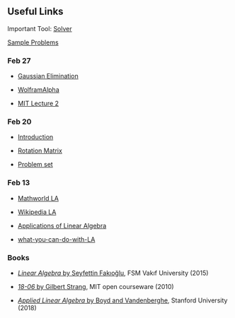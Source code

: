 ## Useful Links

Important Tool: [Solver](https://maeyler.github.io/JS/linear/Matrix.html)

[Sample Problems](https://github.com/maeyler/PlainJava/blob/master/linear/sample%20problems.xls?raw=true)


### Feb 27
* [Gaussian Elimination](https://www.wikiwand.com/en/Gaussian_elimination#Definitions_and_example_of_algorithm)

* [WolframAlpha](https://www.wolframalpha.com/input/?i=2x%2By-z%3D8,+-3x-y%2B2z%3D-11,+-2x%2By%2B2z%3D-3)

* [MIT Lecture 2](https://ocw.mit.edu/courses/mathematics/18-06-linear-algebra-spring-2010/video-lectures/lecture-2-elimination-with-matrices/)


### Feb 20
* [Introduction](http://math.mit.edu/~gs/linearalgebra/linearalgebra5_1-3.pdf)

* [Rotation Matrix](http://mathworld.wolfram.com/RotationMatrix.html)

* [Problem set](https://nbviewer.jupyter.org/github/mitmath/1806/blob/master/psets/pset1.ipynb)


### Feb 13
* [Mathworld LA](http://mathworld.wolfram.com/classroom/classes/LinearAlgebra.html)

* [Wikipedia LA](https://www.wikiwand.com/en/Linear_algebra)

* [Applications of Linear Algebra](http://aix1.uottawa.ca/~jkhoury/app.htm)

* [what-you-can-do-with-LA](https://medium.com/@jeremyjkun/here-s-just-a-fraction-of-what-you-can-do-with-linear-algebra-633383d4153f)


### Books
* [_Linear Algebra_ by Seyfettin Fakıoğlu](https://www.pandora.com.tr/kitap/linear-algebra-lineer-cebir/458419), FSM Vakıf University (2015)

* [_18-06_ by Gilbert Strang](https://ocw.mit.edu/courses/mathematics/18-06-linear-algebra-spring-2010/video-lectures/), MIT open courseware (2010)

* [_Applied Linear Algebra_  by Boyd and Vandenberghe](http://vmls-book.stanford.edu/), Stanford University (2018)

